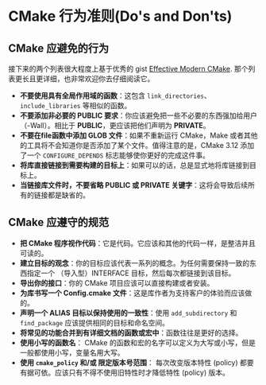 # CMake 行为准则(Do's and Don'ts)

## CMake 应避免的行为

接下来的两个列表很大程度上基于优秀的 gist [Effective Modern CMake]. 那个列表更长且更详细，也非常欢迎你去仔细阅读它。

* **不要使用具有全局作用域的函数**：这包含 `link_directories`、 `include_libraries` 等相似的函数。
* **不要添加非必要的 PUBLIC 要求**：你应该避免把一些不必要的东西强加给用户（-Wall）。相比于 **PUBLIC**，更应该把他们声明为 **PRIVATE**。
* **不要在file函数中添加 GLOB 文件**：如果不重新运行 CMake，Make 或者其他的工具将不会知道你是否添加了某个文件。值得注意的是，CMake 3.12 添加了一个 `CONFIGURE_DEPENDS` 标志能够使你更好的完成这件事。
* **将库直接链接到需要构建的目标上**：如果可以的话，总是显式地将库链接到目标上。
* **当链接库文件时，不要省略 PUBLIC 或 PRIVATE 关键字**：这将会导致后续所有的链接都是缺省的。


## CMake 应遵守的规范

* **把 CMake 程序视作代码**：它是代码。它应该和其他的代码一样，是整洁并且可读的。
* **建立目标的观念**：你的目标应该代表一系列的概念。为任何需要保持一致的东西指定一个 （导入型）INTERFACE 目标，然后每次都链接到该目标。
* **导出你的接口**：你的 CMake 项目应该可以直接构建或者安装。
* **为库书写一个 Config.cmake 文件**：这是库作者为支持客户的体验而应该做的。
* **声明一个 ALIAS 目标以保持使用的一致性**：使用 `add_subdirectory` 和 `find_package` 应该提供相同的目标和命名空间。
* **将常见的功能合并到有详细文档的函数或宏中**：函数往往是更好的选择。
* **使用小写的函数名**： CMake 的函数和宏的名字可以定义为大写或小写，但是一般都使用小写，变量名用大写。
* **使用 `cmake_policy` 和/或 限定版本号范围**： 每次改变版本特性 (policy) 都要有据可依。应该只有不得不使用旧特性时才降低特性 (policy) 版本。




[Effective Modern CMake]: https://gist.github.com/mbinna/c61dbb39bca0e4fb7d1f73b0d66a4fd1
